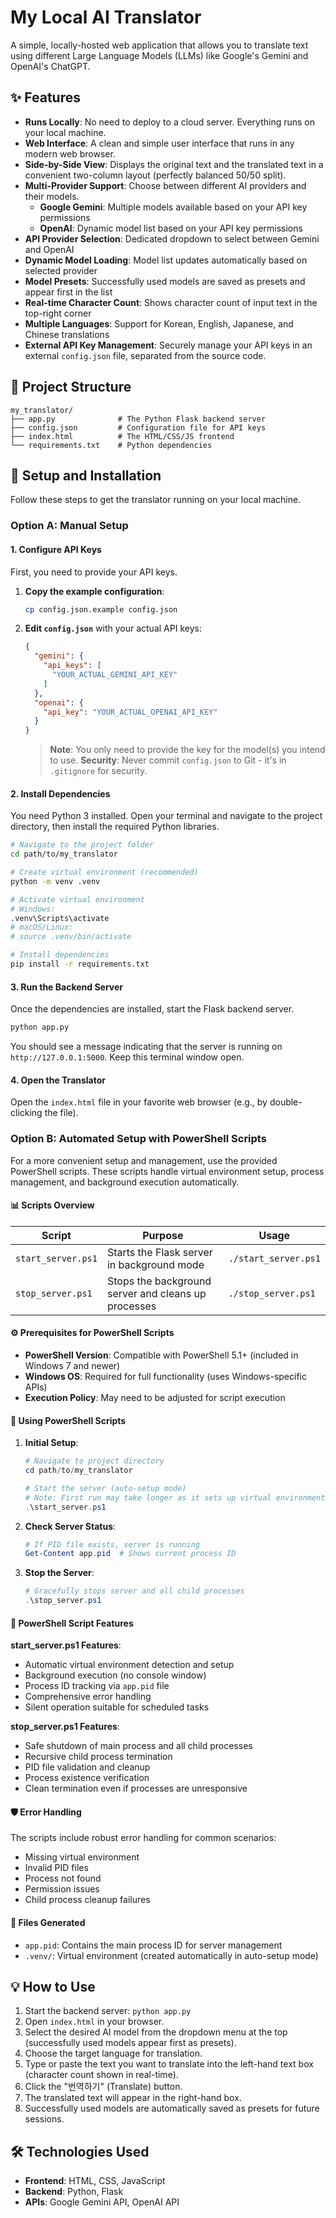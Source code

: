 # My Local AI Translator

A simple, locally-hosted web application that allows you to translate text using different Large Language Models (LLMs) like Google's Gemini and OpenAI's ChatGPT.

## ✨ Features

- **Runs Locally**: No need to deploy to a cloud server. Everything runs on your local machine.
- **Web Interface**: A clean and simple user interface that runs in any modern web browser.
- **Side-by-Side View**: Displays the original text and the translated text in a convenient two-column layout (perfectly balanced 50/50 split).
- **Multi-Provider Support**: Choose between different AI providers and their models.
  - **Google Gemini**: Multiple models available based on your API key permissions
  - **OpenAI**: Dynamic model list based on your API key permissions
- **API Provider Selection**: Dedicated dropdown to select between Gemini and OpenAI
- **Dynamic Model Loading**: Model list updates automatically based on selected provider
- **Model Presets**: Successfully used models are saved as presets and appear first in the list
- **Real-time Character Count**: Shows character count of input text in the top-right corner
- **Multiple Languages**: Support for Korean, English, Japanese, and Chinese translations
- **External API Key Management**: Securely manage your API keys in an external `config.json` file, separated from the source code.

## 📂 Project Structure

```
my_translator/
├── app.py              # The Python Flask backend server
├── config.json         # Configuration file for API keys
├── index.html          # The HTML/CSS/JS frontend
└── requirements.txt    # Python dependencies
```

## 🚀 Setup and Installation

Follow these steps to get the translator running on your local machine.

### Option A: Manual Setup

#### 1. Configure API Keys

First, you need to provide your API keys.

1. **Copy the example configuration**:
   ```bash
   cp config.json.example config.json
   ```

2. **Edit `config.json`** with your actual API keys:
   ```json
   {
     "gemini": {
       "api_keys": [
         "YOUR_ACTUAL_GEMINI_API_KEY"
       ]
     },
     "openai": {
       "api_key": "YOUR_ACTUAL_OPENAI_API_KEY"
     }
   }
   ```

   > **Note**: You only need to provide the key for the model(s) you intend to use.
   > **Security**: Never commit `config.json` to Git - it's in `.gitignore` for security.

#### 2. Install Dependencies

You need Python 3 installed. Open your terminal and navigate to the project directory, then install the required Python libraries.

```bash
# Navigate to the project folder
cd path/to/my_translator

# Create virtual environment (recommended)
python -m venv .venv

# Activate virtual environment
# Windows:
.venv\Scripts\activate
# macOS/Linux:
# source .venv/bin/activate

# Install dependencies
pip install -r requirements.txt
```

#### 3. Run the Backend Server

Once the dependencies are installed, start the Flask backend server.

```bash
python app.py
```

You should see a message indicating that the server is running on `http://127.0.0.1:5000`. Keep this terminal window open.

#### 4. Open the Translator

Open the `index.html` file in your favorite web browser (e.g., by double-clicking the file).

### Option B: Automated Setup with PowerShell Scripts

For a more convenient setup and management, use the provided PowerShell scripts. These scripts handle virtual environment setup, process management, and background execution automatically.

#### 📊 Scripts Overview

| Script | Purpose | Usage |
|--------|---------|-------|
| `start_server.ps1` | Starts the Flask server in background mode | `./start_server.ps1` |
| `stop_server.ps1` | Stops the background server and cleans up processes | `./stop_server.ps1` |

#### ⚙️ Prerequisites for PowerShell Scripts

- **PowerShell Version**: Compatible with PowerShell 5.1+ (included in Windows 7 and newer)
- **Windows OS**: Required for full functionality (uses Windows-specific APIs)
- **Execution Policy**: May need to be adjusted for script execution

#### 🚀 Using PowerShell Scripts

1. **Initial Setup**:
    ```powershell
    # Navigate to project directory
    cd path/to/my_translator

    # Start the server (auto-setup mode)
    # Note: First run may take longer as it sets up virtual environment
    .\start_server.ps1
    ```

2. **Check Server Status**:
    ```powershell
    # If PID file exists, server is running
    Get-Content app.pid  # Shows current process ID
    ```

3. **Stop the Server**:
    ```powershell
    # Gracefully stops server and all child processes
    .\stop_server.ps1
    ```

#### 🔧 PowerShell Script Features

**start_server.ps1 Features**:
- Automatic virtual environment detection and setup
- Background execution (no console window)
- Process ID tracking via `app.pid` file
- Comprehensive error handling
- Silent operation suitable for scheduled tasks

**stop_server.ps1 Features**:
- Safe shutdown of main process and all child processes
- Recursive child process termination
- PID file validation and cleanup
- Process existence verification
- Clean termination even if processes are unresponsive

#### 🛡️ Error Handling

The scripts include robust error handling for common scenarios:
- Missing virtual environment
- Invalid PID files
- Process not found
- Permission issues
- Child process cleanup failures

#### 📁 Files Generated

- `app.pid`: Contains the main process ID for server management
- `.venv/`: Virtual environment (created automatically in auto-setup mode)

## 💡 How to Use

1.  Start the backend server: `python app.py`
2.  Open `index.html` in your browser.
3.  Select the desired AI model from the dropdown menu at the top (successfully used models appear first as presets).
4.  Choose the target language for translation.
5.  Type or paste the text you want to translate into the left-hand text box (character count shown in real-time).
6.  Click the "번역하기" (Translate) button.
7.  The translated text will appear in the right-hand box.
8.  Successfully used models are automatically saved as presets for future sessions.

## 🛠️ Technologies Used

- **Frontend**: HTML, CSS, JavaScript
- **Backend**: Python, Flask
- **APIs**: Google Gemini API, OpenAI API
